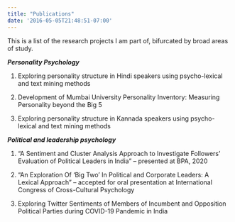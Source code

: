```yaml
---
title: "Publications"
date: '2016-05-05T21:48:51-07:00'
---
```

This is a list of the research projects I am part of, bifurcated by broad areas of study. 

_**Personality Psychology**_

1. Exploring personality structure in Hindi speakers using psycho-lexical and text mining methods

2. Development of Mumbai University Personality Inventory: Measuring Personality beyond the Big 5 

3. Exploring personality structure in Kannada speakers using psycho-lexical and text mining methods


_**Political and leadership psychology**_

1. “A Sentiment and Cluster Analysis Approach to Investigate Followers’ Evaluation of Political Leaders in India” – presented at BPA, 2020

2. “An Exploration Of ‘Big Two’ In Political and Corporate Leaders: A Lexical Approach” – accepted for oral presentation at International Congress of Cross-Cultural Psychology

3. Exploring Twitter Sentiments of Members of Incumbent and Opposition Political Parties during COVID-19 Pandemic in India
